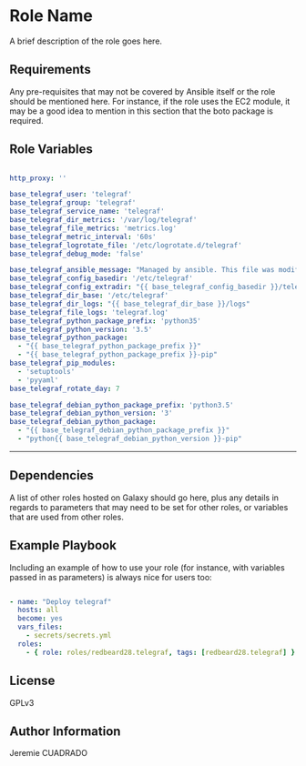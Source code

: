 Role Name
=========

A brief description of the role goes here.

Requirements
------------

Any pre-requisites that may not be covered by Ansible itself or the role should be mentioned here. For instance, if the role uses the EC2 module, it may be a good idea to mention in this section that the boto package is required.

Role Variables
--------------
```yaml

http_proxy: ''

base_telegraf_user: 'telegraf'
base_telegraf_group: 'telegraf'
base_telegraf_service_name: 'telegraf'
base_telegraf_dir_metrics: '/var/log/telegraf'
base_telegraf_file_metrics: 'metrics.log'
base_telegraf_metric_interval: '60s'
base_telegraf_logrotate_file: '/etc/logrotate.d/telegraf'
base_telegraf_debug_mode: 'false'
```

````yaml
base_telegraf_ansible_message: "Managed by ansible. This file was modified {{ ansible_date_time.weekday }} {{ ansible_date_time.day }}/{{ ansible_date_time.month }}/{{ ansible_date_time.year }} at {{ ansible_date_time.time }}"
base_telegraf_config_basedir: '/etc/telegraf'
base_telegraf_config_extradir: "{{ base_telegraf_config_basedir }}/telegraf.d"
base_telegraf_dir_base: '/etc/telegraf'
base_telegraf_dir_logs: "{{ base_telegraf_dir_base }}/logs"
base_telegraf_file_logs: 'telegraf.log'
base_telegraf_python_package_prefix: 'python35'
base_telegraf_python_version: '3.5'
base_telegraf_python_package:
  - "{{ base_telegraf_python_package_prefix }}"
  - "{{ base_telegraf_python_package_prefix }}-pip"
base_telegraf_pip_modules:
  - 'setuptools'
  - 'pyyaml'
base_telegraf_rotate_day: 7

base_telegraf_debian_python_package_prefix: 'python3.5'
base_telegraf_debian_python_version: '3'
base_telegraf_debian_python_package:
  - "{{ base_telegraf_debian_python_package_prefix }}"
  - "python{{ base_telegraf_debian_python_version }}-pip"
````

----

Dependencies
------------

A list of other roles hosted on Galaxy should go here, plus any details in regards to parameters that may need to be set for other roles, or variables that are used from other roles.

Example Playbook
----------------

Including an example of how to use your role (for instance, with variables passed in as parameters) is always nice for users too:

````yaml

- name: "Deploy telegraf"
  hosts: all
  become: yes
  vars_files:
    - secrets/secrets.yml
  roles:
    - { role: roles/redbeard28.telegraf, tags: [redbeard28.telegraf] }
````
 
 
License
-------

GPLv3

Author Information
------------------

Jeremie CUADRADO <redbeard28>